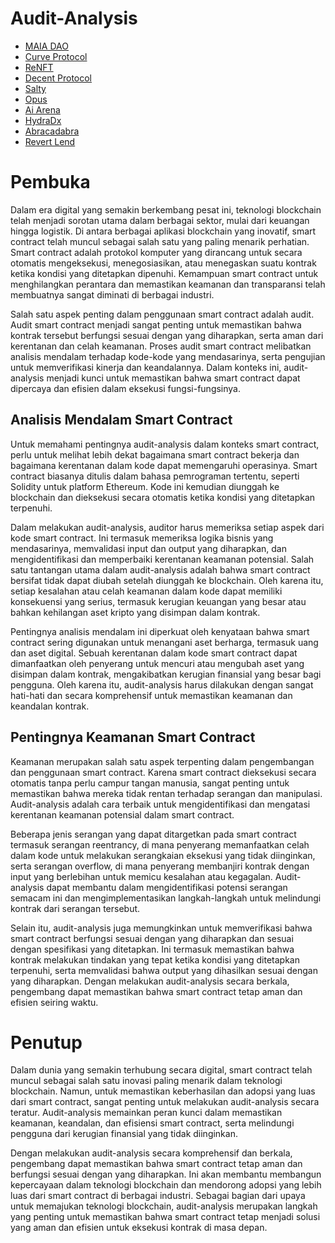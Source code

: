 # Audit-Analysis
- [MAIA DAO](https://github.com/code-423n4/2023-09-maia-findings/issues/895)
- [Curve Protocol](https://github.com/code-423n4/2024-01-curves-findings/issues/1502)
- [ReNFT](https://github.com/code-423n4/2024-01-renft-findings/issues/633)
- [Decent Protocol](https://github.com/code-423n4/2024-01-decent-findings/issues/651)
- [Salty](https://github.com/code-423n4/2024-01-salty-findings/issues/873)
- [Opus](https://github.com/code-423n4/2024-01-opus-findings/issues/187)
- [Ai Arena](https://github.com/code-423n4/2024-02-ai-arena-findings/issues/2035)
- [HydraDx](https://github.com/code-423n4/2024-02-hydradx-findings/issues/205)
- [Abracadabra](https://github.com/code-423n4/2024-03-abracadabra-money-findings/issues/235)
- [Revert Lend](https://github.com/code-423n4/2024-03-revert-lend-findings/issues/517)

# Pembuka

Dalam era digital yang semakin berkembang pesat ini, teknologi blockchain telah menjadi sorotan utama dalam berbagai sektor, mulai dari keuangan hingga logistik. Di antara berbagai aplikasi blockchain yang inovatif, smart contract telah muncul sebagai salah satu yang paling menarik perhatian. Smart contract adalah protokol komputer yang dirancang untuk secara otomatis mengeksekusi, menegosiasikan, atau menegaskan suatu kontrak ketika kondisi yang ditetapkan dipenuhi. Kemampuan smart contract untuk menghilangkan perantara dan memastikan keamanan dan transparansi telah membuatnya sangat diminati di berbagai industri.

Salah satu aspek penting dalam penggunaan smart contract adalah audit. Audit smart contract menjadi sangat penting untuk memastikan bahwa kontrak tersebut berfungsi sesuai dengan yang diharapkan, serta aman dari kerentanan dan celah keamanan. Proses audit smart contract melibatkan analisis mendalam terhadap kode-kode yang mendasarinya, serta pengujian untuk memverifikasi kinerja dan keandalannya. Dalam konteks ini, audit-analysis menjadi kunci untuk memastikan bahwa smart contract dapat dipercaya dan efisien dalam eksekusi fungsi-fungsinya.

## Analisis Mendalam Smart Contract

Untuk memahami pentingnya audit-analysis dalam konteks smart contract, perlu untuk melihat lebih dekat bagaimana smart contract bekerja dan bagaimana kerentanan dalam kode dapat memengaruhi operasinya. Smart contract biasanya ditulis dalam bahasa pemrograman tertentu, seperti Solidity untuk platform Ethereum. Kode ini kemudian diunggah ke blockchain dan dieksekusi secara otomatis ketika kondisi yang ditetapkan terpenuhi.

Dalam melakukan audit-analysis, auditor harus memeriksa setiap aspek dari kode smart contract. Ini termasuk memeriksa logika bisnis yang mendasarinya, memvalidasi input dan output yang diharapkan, dan mengidentifikasi dan memperbaiki kerentanan keamanan potensial. Salah satu tantangan utama dalam audit-analysis adalah bahwa smart contract bersifat tidak dapat diubah setelah diunggah ke blockchain. Oleh karena itu, setiap kesalahan atau celah keamanan dalam kode dapat memiliki konsekuensi yang serius, termasuk kerugian keuangan yang besar atau bahkan kehilangan aset kripto yang disimpan dalam kontrak.

Pentingnya analisis mendalam ini diperkuat oleh kenyataan bahwa smart contract sering digunakan untuk menangani aset berharga, termasuk uang dan aset digital. Sebuah kerentanan dalam kode smart contract dapat dimanfaatkan oleh penyerang untuk mencuri atau mengubah aset yang disimpan dalam kontrak, mengakibatkan kerugian finansial yang besar bagi pengguna. Oleh karena itu, audit-analysis harus dilakukan dengan sangat hati-hati dan secara komprehensif untuk memastikan keamanan dan keandalan kontrak.

## Pentingnya Keamanan Smart Contract

Keamanan merupakan salah satu aspek terpenting dalam pengembangan dan penggunaan smart contract. Karena smart contract dieksekusi secara otomatis tanpa perlu campur tangan manusia, sangat penting untuk memastikan bahwa mereka tidak rentan terhadap serangan dan manipulasi. Audit-analysis adalah cara terbaik untuk mengidentifikasi dan mengatasi kerentanan keamanan potensial dalam smart contract.

Beberapa jenis serangan yang dapat ditargetkan pada smart contract termasuk serangan reentrancy, di mana penyerang memanfaatkan celah dalam kode untuk melakukan serangkaian eksekusi yang tidak diinginkan, serta serangan overflow, di mana penyerang membanjiri kontrak dengan input yang berlebihan untuk memicu kesalahan atau kegagalan. Audit-analysis dapat membantu dalam mengidentifikasi potensi serangan semacam ini dan mengimplementasikan langkah-langkah untuk melindungi kontrak dari serangan tersebut.

Selain itu, audit-analysis juga memungkinkan untuk memverifikasi bahwa smart contract berfungsi sesuai dengan yang diharapkan dan sesuai dengan spesifikasi yang ditetapkan. Ini termasuk memastikan bahwa kontrak melakukan tindakan yang tepat ketika kondisi yang ditetapkan terpenuhi, serta memvalidasi bahwa output yang dihasilkan sesuai dengan yang diharapkan. Dengan melakukan audit-analysis secara berkala, pengembang dapat memastikan bahwa smart contract tetap aman dan efisien seiring waktu.

# Penutup

Dalam dunia yang semakin terhubung secara digital, smart contract telah muncul sebagai salah satu inovasi paling menarik dalam teknologi blockchain. Namun, untuk memastikan keberhasilan dan adopsi yang luas dari smart contract, sangat penting untuk melakukan audit-analysis secara teratur. Audit-analysis memainkan peran kunci dalam memastikan keamanan, keandalan, dan efisiensi smart contract, serta melindungi pengguna dari kerugian finansial yang tidak diinginkan.

Dengan melakukan audit-analysis secara komprehensif dan berkala, pengembang dapat memastikan bahwa smart contract tetap aman dan berfungsi sesuai dengan yang diharapkan. Ini akan membantu membangun kepercayaan dalam teknologi blockchain dan mendorong adopsi yang lebih luas dari smart contract di berbagai industri. Sebagai bagian dari upaya untuk memajukan teknologi blockchain, audit-analysis merupakan langkah yang penting untuk memastikan bahwa smart contract tetap menjadi solusi yang aman dan efisien untuk eksekusi kontrak di masa depan.
